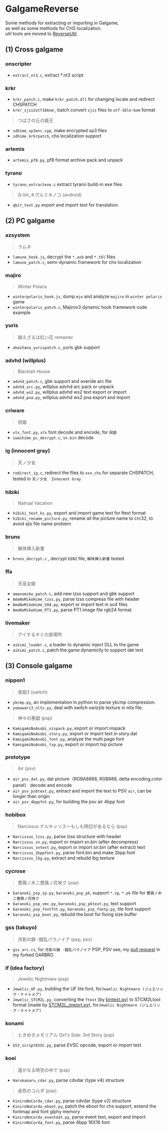 # GalgameReverse

Some methods for extracting or importing in Galgame,  
as well as some methods for CHS localization.  
util tools are moved to [ReverseUtil](https://github.com/YuriSizuku/ReverseUtil).

## (1) Cross galgame

### onscripter

* `extract_nt3.c`,  extract *.nt3 script  

### krkr

* `krkr_patch.c`, make `krkr_patch.dll` for changing locale and redirect CHSPATCH  
* `krkr_sjis2utf16bom` , batch convert `sjis` files to `utf-16le-bom` format  

> つばさの丘の姫王

* `sdhime_xp3enc.cpp`,  make encrypted xp3 files  
* `sdhime_krkrpatch`, chs localization support

### artemis

* `artemis_pf8.py`,  pf8 format archive pack and unpack  

### tyrano

* `tyrano_extractexe.c` extract tyrano build-in exe files  

> Q-bit_キグルミキノコ (android)  

* `qbit_text.py` export and import text for translation

## (2) PC galgame

### azsystem

> ラムネ

* `lamune_hook.js`, decrypt the `*.asb` and `*.tbl` files  
* `lamune_patch.c`, semi-dynamic framework for chs localization

### majiro

> Winter Polaris

* `winterpolaris_hook.js`, dump `mjo` and analyze `majiro` in `winter polaris` game  
* `winterpolaris_patch.c`, Majirov3 dynamic hook framework code example  

### yuris

> 越えざるは红い花 remaster

* `akaihana_yurispatch.c`, yuris gbk support  

### advhd (willplus)

> Blackish House

* `advhd_patch.c`, gbk support and overide arc file  
* `advhd_arc.py`, willplus advhd arc pack or unpack  
* `advhd_ws2.py`, willplus advhd ws2 text export or import  
* `advhd_pna.py`, willplus advhd ws2 pna export and import  

### criware

> 祝姫

* `xtx_font.py`, `xtx` font decode and encode, for `祝姫`  
* `iwaihime_pc_decrypt.c`,  `sn.bin` decode  

### ig (innocent gray)

> 天ノ少女

* `redirect_ig.c`, redirect the files to `xxx_chs` for separate CHSPATCH, tested in `天ノ少女`　`Innocent Gray`  

### hibiki

> Natrual Vacation

* `hibiki_text_ks.py`, export and import game text for ftext format
* `hibiki_rename_picture.py`, rename all the picture name to crc32, to avoid sjis file name problem

### bruns

> 解体挿入新書

* `bruns_decrypt.c` , decrypt  `EENZ` file,  `解体挿入新書` tested  

### ffa

> 天巫女姫

* `amanomiko_patch.c`, add new lzss support and gbk support
* `AmaNoMikoHime_lzss.py`, parse lzss compress file with header
* `AmaNoMikoHime_SO4.py`, export or import text in so4 files
* `AmaNoMikoHime_PT1.py`, parse PT1 image file rgb24 format

### livemaker

> アイするキミの居場所

* `aikimi_loader.c`, a loader to dynamic inject DLL to the game
* `aikimi_patch.c`, patch the game dynamiclly to support `GBK` text

## (3) Console galgame

### nippon1

> 夜廻3 (switch)

* `ykcmp.py`, an implementation in python to parse ykcmp compression.  
* `yomawari3_nltx.py`, deal with switch swizzle texture in nltx file.

> 神々の悪戯 (psp)

* `KamigamiNoAsobi_nispack.py`, export or import nispack  
* `KamigamiNoAsobi_story.py`, export or import text in story.dat  
* `KamigamiNoAsobi_font.py`, analyze the multi page font  
* `KamigamiNoAsobi_txp.py`, export or import txp picture  

### prototype

> Air (psv)

* `air_psv_dat.py`, dat picture（RGBA8888, RGB888, delta encoding,color panel） decode and encode  
* `air_psv_psbtext.py`, extract and import the text to PSV `air`, can be longer than origin  
* `air_psv_4bppfnt.py`, for building the psv air 4bpp font  

### hobibox

> Narcissus ナルキッソス～もしも明日があるなら (psp)

* `Narcissus_lzss.py`, parse lzss structure with header  
* `Narcissus_sn.py`, export or import sn.bin (after decompress)  
* `Narcissus_sntext.py`, export or import sn.bin (after extract) text  
* `Narcissus_2bppfont.py`, parse font.bin and make 2bpp font  
* `Narcissus_lbg.py`, extract and rebuild lbg texture  

### cycrose

> 薔薇ノ木ニ薔薇ノ花咲ク (psp)

* `baranoki_psp_zp.py`, ``baranoki_psp_pk``, support `*.zp`, `*.pk` file for `薔薇ノ木ニ薔薇ノ花咲ク`  
* `baranoki_psp_vmc.py`, `baranoki_psp_pktext.py`, text support  
* `baranoki_psp_fontfnt.py`, `baranoki_psp_fontp.py`, tile font support  
* `baranoki_psp_boot.py`, rebuild the boot for fixing size buffer  

### gss (takuyo)

> 月影の鎖 -錯乱パラノイア (psp, psv)

* `gss_arc.cs`, for `月影の鎖 -錯乱パラノイア` PSP, PSV see, my [pull request](https://github.com/morkt/GARbro/pull/435) in my forked GARBRO  

### if (idea factory)

> Jewelic Nightmare (psp)

* `Jewelic_UF.py`,  building the UF tile font,  for`Jewelic Nightmare (ジュエリック・ナイトメア)`  
* `Jewelic_STCM2L.py`,  converting the `ftext` (by [bintext.py](https://github.com/YuriSizuku/ReverseUtil/blob/master/script/bintext.py)) to STCM2Ltool format (made by [STCM2L_import.py](https://github.com/Yggdrasill-Moe/Helheim/blob/master/%E5%8D%81%E9%AC%BC%E4%B9%8B%E7%BB%8A/STCM2L_import.py)),  for`Jewelic Nightmare (ジュエリック・ナイトメア)`  

### konami

> ときめきメモリアル Girl's Side: 3rd Story (psp)

* `GS3_scriptEVSC.py`, parse EVSC opcode, export or import text  

### koei

> 遙かなる時空の中で (psp)

* `Harukanaru_cdar.py`, parse cdvdar (type v4) structure  

> 金色のコルダ (psp)

* `KiniroNoCorda_cdar.py`, parse cdvdar (type v2) structure  
* `KiniroNoCorda_eboot.py`, patch the eboot for chs support, extend the fontmap and font glphy memory  
* `KiniroNoCorda_eventdat.py`, parse event text, export and import  
* `KiniroNoCorda_font.py`, parse 4bpp 16X16 font  
